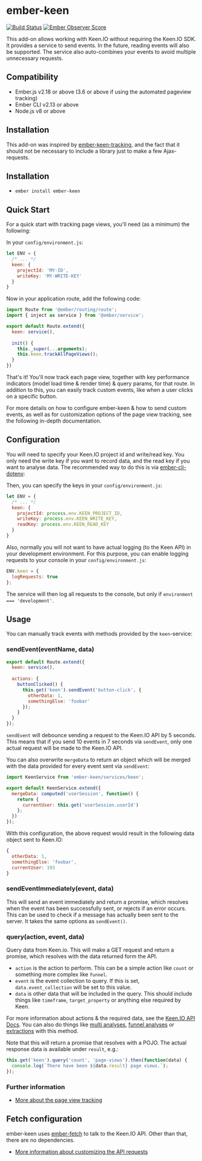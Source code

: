 # ember-keen

[![Build Status](https://travis-ci.org/Cropster/ember-keen.svg?branch=master)](https://travis-ci.org/Cropster/ember-keen)
[![Ember Observer Score](https://emberobserver.com/badges/ember-keen.svg)](https://emberobserver.com/addons/ember-keen)

This add-on allows working with Keen.IO without requiring the Keen.IO SDK. 
It provides a service to send events. In the future, reading events will also be supported.
The service also auto-combines your events to avoid multiple unnecessary requests. 

Compatibility
------------------------------------------------------------------------------

* Ember.js v2.18 or above (3.6 or above if using the automated pageview tracking)
* Ember CLI v2.13 or above
* Node.js v8 or above


Installation
------------------------------------------------------------------------------

This add-on was inspired by [ember-keen-tracking](https://github.com/plyfe/ember-keen-tracking),
and the fact that it should not be necessary to include a library just to make a few Ajax-requests.

## Installation

* `ember install ember-keen`

## Quick Start

For a quick start with tracking page views, you'll need (as a minimum) the following:

In your `config/environment.js`:

```js
let ENV = {
  /* ... */
  keen: {
    projectId: 'MY-ID',
    writeKey: 'MY-WRITE-KEY'
  }
}
```

Now in your application route, add the following code:

```js
import Route from '@ember/routing/route';
import { inject as service } from '@ember/service';

export default Route.extend({
  keen: service(),
  
  init() {
    this._super(...arguments);
    this.keen.trackAllPageViews();
  }
})
```

That's it! You'll now track each page view, together with key performance indicators (model load time & render time) & query params, for that route. In addition to this, you can easily track custom events, like when a user clicks on a specific button.

For more details on how to configure ember-keen & how to send custom events, as well as for customization options of the page view tracking, see the following in-depth documentation.

## Configuration

You will need to specify your Keen.IO project id and write/read key. 
You only need the write key if you want to record data, and the read key if you want to analyse data.
The recommended way to do this is via [ember-cli-dotenv](https://github.com/fivetanley/ember-cli-dotenv):

Then, you can specify the keys in your `config/environment.js`:

```js
let ENV = {
  /* ... */
  keen: {
    projectId: process.env.KEEN_PROJECT_ID,
    writeKey: process.env.KEEN_WRITE_KEY,
    readKey: process.env.KEEN_READ_KEY
  }
}
```

Also, normally you will not want to have actual logging (to the Keen API) in your development environment. 
For this purpose, you can enable logging requests to your console in your `config/environment.js`:

```js
ENV.keen = {
  logRequests: true
};
```

The service will then log all requests to the console, but only if `environment === 'development'`.

## Usage

You can manually track events with methods provided by the `keen`-service:

### sendEvent(eventName, data)

```js
export default Route.extend({
  keen: service(),
  
  actions: {
    buttonClicked() {
      this.get('keen').sendEvent('button-click', {
        otherData: 1,
        somethingElse: 'foobar'
      });  
    }
  }
});
```

`sendEvent` will debounce sending a request to the Keen.IO API by 5 seconds. 
This means that if you send 10 events in 7 seconds via `sendEvent`, 
only one actual request will be made to the Keen.IO API.

You can also overwrite `mergeData` to return an object which will be merged with the data provided for every event
sent via `sendEvent`:

```js
import KeenService from 'ember-keen/services/keen';

export default KeenService.extend({
  mergeData: computed('userSession', function() {
    return {
      currentUser: this.get('userSession.userId')
    };
  })
});
```

With this configuration, the above request would result in the following data object sent to Keen.IO:

```js
{
  otherData: 1,
  somethingElse: 'foobar',
  currentUser: 193
}
```

### sendEventImmediately(event, data)
This will send an event immediately and return a promise, which resolves when the event has been successfully sent, 
or rejects if an error occurs. This can be used to check if a message has actually been sent to the server. 
It takes the same options as `sendEvent()`.

### query(action, event, data)

Query data from Keen.io. This will make a GET request and return a promise, which resolves with the data returned form the API.

* `action` is the action to perform. This can be a simple action like `count` or something more complex like `funnel`.
* `event` is the event collection to query. If this is set, `data.event_collection` will be set to this value.
* `data` is other data that will be included in the query. This should include things like `timeframe`, `target_property` or anything else required by Keen.

For more information about actions & the required data, see the [Keen.IO API Docs](https://keen.io/docs/api/#analyses). 
You can also do things like [multi analyses](https://keen.io/docs/api/#multi-analysis), 
[funnel analyses](https://keen.io/docs/api/#funnels) or [extractions](https://keen.io/docs/api/#extractions) with this method.

Note that this will return a promise that resolves with a POJO. The actual response data is available under `result`, e.g.:

```js
this.get('keen').query('count', 'page-views').then(function(data) {
  console.log(`There have been ${data.result} page views.`); 
});
```

### Further information

* [More about the page view tracking](docs/page-view-tracking.md)

## Fetch configuration

ember-keen uses [ember-fetch](https://github.com/ember-cli/ember-fetch) to talk to the Keen.IO API.
Other than that, there are no dependencies. 

* [More information about customizing the API requests](docs/fetch.md)

